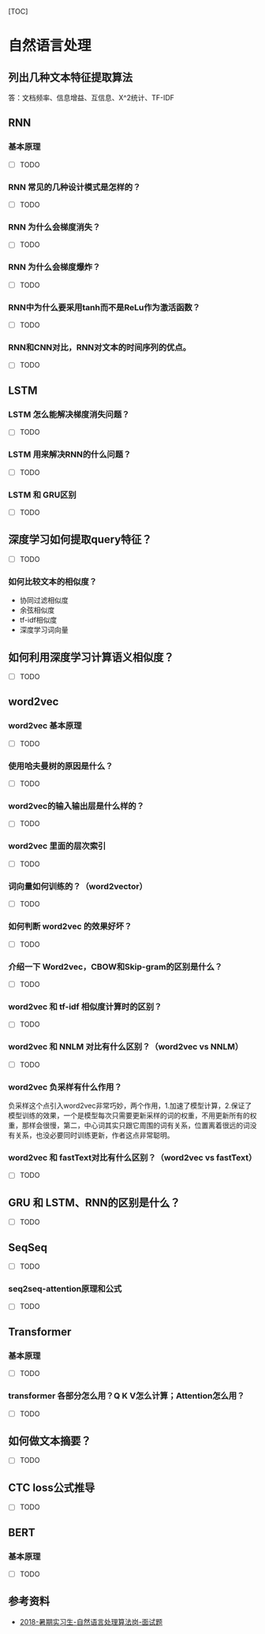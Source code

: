 [TOC]

# 自然语言处理

## 列出几种文本特征提取算法

答：文档频率、信息增益、互信息、X^2统计、TF-IDF

## RNN

### 基本原理

- [ ] TODO

### RNN 常见的几种设计模式是怎样的？

- [ ] TODO

### RNN 为什么会梯度消失？

- [ ] TODO

### RNN 为什么会梯度爆炸？

- [ ] TODO

### RNN中为什么要采用tanh而不是ReLu作为激活函数？

- [ ] TODO

### RNN和CNN对比，RNN对文本的时间序列的优点。

- [ ] TODO

## LSTM

### LSTM 怎么能解决梯度消失问题？

- [ ] TODO

### LSTM 用来解决RNN的什么问题？

- [ ] TODO

### LSTM 和 GRU区别

- [ ] TODO

## 深度学习如何提取query特征？

- [ ] TODO

### 如何比较文本的相似度？

- 协同过滤相似度
- 余弦相似度
- tf-idf相似度
- 深度学习词向量

## 如何利用深度学习计算语义相似度？

- [ ] TODO

## word2vec

### word2vec 基本原理

- [ ] TODO

### 使用哈夫曼树的原因是什么？

- [ ] TODO

### word2vec的输入输出层是什么样的？

- [ ] TODO

### word2vec 里面的层次索引

- [ ] TODO

### 词向量如何训练的？（word2vector）

- [ ] TODO

### 如何判断 word2vec 的效果好坏？

- [ ] TODO

### 介绍一下 Word2vec，CBOW和Skip-gram的区别是什么？

- [ ] TODO

### word2vec 和 tf-idf 相似度计算时的区别？

- [ ] TODO

### word2vec 和 NNLM 对比有什么区别？（word2vec vs NNLM）

- [ ] TODO

### word2vec 负采样有什么作用？

负采样这个点引入word2vec非常巧妙，两个作用，1.加速了模型计算，2.保证了模型训练的效果，一个是模型每次只需要更新采样的词的权重，不用更新所有的权重，那样会很慢，第二，中心词其实只跟它周围的词有关系，位置离着很远的词没有关系，也没必要同时训练更新，作者这点非常聪明。

### word2vec 和 fastText对比有什么区别？（word2vec vs fastText）

- [ ] TODO

## GRU 和 LSTM、RNN的区别是什么？

- [ ] TODO

## SeqSeq

- [ ] TODO

### seq2seq-attention原理和公式

- [ ] TODO

## Transformer 

### 基本原理

- [ ] TODO

### transformer 各部分怎么用？Q K V怎么计算；Attention怎么用？

- [ ] TODO

## 如何做文本摘要？

- [ ] TODO

## CTC loss公式推导

- [ ] TODO

## BERT

### 基本原理

- [ ] TODO

## 参考资料

- [2018-暑期实习生-自然语言处理算法岗-面试题](<https://blog.csdn.net/qq_28031525/article/details/80028055>)

